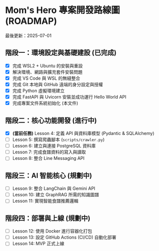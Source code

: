 # Mom's Hero 專案開發路線圖 (ROADMAP)

最後更新：2025-07-01

## 階段一：環境設定與基礎建設 (已完成)
- [x] 完成 WSL2 + Ubuntu 的安裝與重設
- [x] 解決環境、網路與擴充套件安裝問題
- [x] 完成 VS Code 與 WSL 的無縫整合
- [x] 完成 Git 本地與 GitHub 遠端的身分設定與授權
- [x] 完成 Python 虛擬環境建立
- [x] 完成 FastAPI 與 Uvicorn 安裝並成功運行 Hello World API
- [x] 完成專案文件系統初始化 (本文件)

## 階段二：核心功能開發 (進行中)
- [x] **(當前任務)** Lesson 4: 定義 API 與資料庫模型 (Pydantic & SQLAlchemy)
- [ ] Lesson 5: 撰寫爬蟲腳本 (`scripts/crawler.py`)
- [ ] Lesson 6: 建立與連接 PostgreSQL 資料庫
- [ ] Lesson 7: 完成食譜資料的寫入與讀取
- [ ] Lesson 8: 整合 Line Messaging API

## 階段三：AI 智能核心 (規劃中)
- [ ] Lesson 9: 整合 LangChain 與 Gemini API
- [ ] Lesson 10: 建立 GraphRAG 所需的知識圖譜
- [ ] Lesson 11: 實現智能食譜推薦邏輯

## 階段四：部署與上線 (規劃中)
- [ ] Lesson 12: 使用 Docker 進行容器化打包
- [ ] Lesson 13: 設定 GitHub Actions (CI/CD) 自動化部署
- [ ] Lesson 14: MVP 正式上線